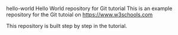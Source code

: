  hello-world
Hello World repository for Git tutorial
This is an example repository for the Git tutoial on https://www.w3schools.com

This repository is built step by step in the tutorial.
